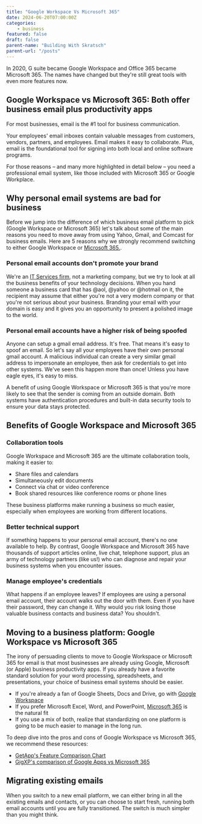 ```yaml
---
title: "Google Workspace Vs Microsoft 365"
date: 2024-06-20T07:00:00Z
categories:
    - business
featured: false
draft: false
parent-name: "Building With Skratsch"
parent-url: "/posts"
---
```


In 2020, G suite became Google Workspace and Office 365 became Microsoft 365. The names have changed but they're still great tools with even more features now.

## Google Workspace vs Microsoft 365: Both offer business email plus productivity apps

For most businesses, email is the #1 tool for business communication.

Your employees' email inboxes contain valuable messages from customers, vendors, partners, and employees. Email makes it easy to collaborate. Plus, email is the foundational tool for signing into both local and online software programs.

For those reasons – and many more highlighted in detail below – you need a professional email system, like those included with Microsoft 365 or Google Workplace.

## Why personal email systems are bad for business

Before we jump into the difference of which business email platform to pick (Google Workspace or Microsoft 365) let's talk about some of the main reasons you need to move away from using Yahoo, Gmail, and Comcast for business emails. Here are 5 reasons why we strongly recommend switching to either Google Workspace or [Microsoft 365.](/it-services/microsoft-365).

### Personal email accounts don't promote your brand

We're an [IT Services firm](/it-services), not a marketing company, but we try to look at all the business benefits of your technology decisions. When you hand someone a business card that has @aol, @yahoo or @hotmail on it, the recipient may assume that either you're not a very modern company or that you're not serious about your business. Branding your email with your domain is easy and it gives you an opportunity to present a polished image to the world.

### Personal email accounts have a higher risk of being spoofed

Anyone can setup a gmail email address. It's free. That means it's easy to spoof an email. So let's say all your employees have their own personal gmail account. A malicious individual can create a very similar gmail address to impersonate an employee, then ask for credentials to get into other systems. We've seen this happen more than once! Unless you have eagle eyes, it's easy to miss.

A benefit of using Google Workspace or Microsoft 365 is that you're more likely to see that the sender is coming from an outside domain. Both systems have authentication procedures and built-in data security tools to ensure your data stays protected.

## Benefits of Google Workspace and Microsoft 365

### Collaboration tools

Google Workspace and Microsoft 365 are the ultimate collaboration tools, making it easier to:

- Share files and calendars
- Simultaneously edit documents
- Connect via chat or video conference
- Book shared resources like conference rooms or phone lines

These business platforms make running a business so much easier, especially when employees are working from different locations.

### Better technical support

If something happens to your personal email account, there's no one available to help. By contrast, Google Workspace and Microsoft 365 have thousands of support articles online, live chat, telephone support, plus an army of technology partners (like us!) who can diagnose and repair your business systems when you encounter issues.

### Manage employee's credentials

What happens if an employee leaves? If employees are using a personal email account, their account walks out the door with them. Even if you have their password, they can change it. Why would you risk losing those valuable business contacts and business data? You shouldn't.

## Moving to a business platform: Google Workspace vs Microsoft 365

The irony of persuading clients to move to Google Workspace or Microsoft 365 for email is that most businesses are already using Google, Microsoft (or Apple) business productivity apps. If you already have a favorite standard solution for your word processing, spreadsheets, and presentations, your choice of business email systems should be easier.

- If you're already a fan of Google Sheets, Docs and Drive, go with [Google Workspace](https://workspace.google.com/)
- If you prefer Microsoft Excel, Word, and PowerPoint, [Microsoft 365](https://www.microsoft.com/en-us/microsoft-365) is the natural fit
- If you use a mix of both, realize that standardizing on one platform is going to be much easier to manage in the long run.

To deep dive into the pros and cons of Google Workspace vs Microsoft 365, we recommend these resources:

- [GetApp's Feature Comparison Chart](https://www.getapp.com/collaboration-software/a/microsoft-office-365/compare/google-apps-for-business/)
- [GigXP's comparison of Google Apps vs Microsoft 365](https://www.gigxp.com/google-apps-vs-microsoft-365-business/#:~:text=How%20do%20Google%20Workspace%20and%20Microsoft%20365%20differ,5%20Collaboration%20Suite.%20...%206%20Customer%20Service.%20)

## Migrating existing emails

When you switch to a new email platform, we can either bring in all the existing emails and contacts, or you can choose to start fresh, running both email accounts until you are fully transitioned. The switch is much simpler than you might think.
